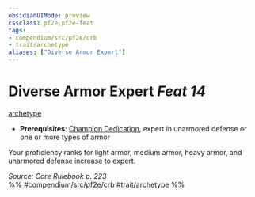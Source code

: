 ```yaml
---
obsidianUIMode: preview
cssclass: pf2e,pf2e-feat
tags:
- compendium/src/pf2e/crb
- trait/archetype
aliases: ["Diverse Armor Expert"]
---
```

# Diverse Armor Expert  *Feat 14*  
[archetype](archetype.md "Archetype Feat Trait")  

- **Prerequisites**: [Champion Dedication](champion-dedication.md), expert in unarmored defense or one or more types of armor

Your proficiency ranks for light armor, medium armor, heavy armor, and unarmored defense increase to expert.

*Source: Core Rulebook p. 223*  
%% #compendium/src/pf2e/crb #trait/archetype %%